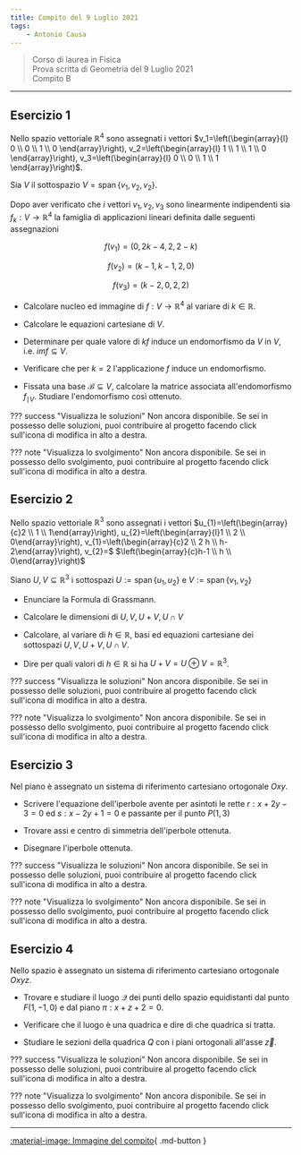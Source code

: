 ```yaml
---
title: Compito del 9 Luglio 2021
tags:
    - Antonio Causa
---
```


> Corso di laurea in Fisica<br> Prova scritta di Geometria del 9 Luglio 2021<br> Compito B

---

## Esercizio 1
Nello spazio vettoriale $\mathbb{R}^{4}$ sono assegnati i vettori $v_1=\left(\begin{array}{l}
0 \\
0 \\
1 \\
0
\end{array}\right), v_2=\left(\begin{array}{l}
1 \\
1 \\
1 \\
0
\end{array}\right), v_3=\left(\begin{array}{l}
0 \\
0 \\
1 \\
1
\end{array}\right)$.

Sia $V$ il sottospazio
$V=\operatorname{span}\left\{v_{1}, v_{2}, v_{2}\right\}$.

Dopo aver verificato che $i$ vettori $v_{1}, v_{2}, v_{3}$ sono
linearmente indipendenti sia $f_{k}: V \longrightarrow \mathbb{R}^{4}$
la famiglia di applicazioni lineari definita dalle seguenti assegnazioni

$$f\left(v_{1}\right)=(0,2 k-4,2,2-k)$$

$$f\left(v_{2}\right)=(k-1, k-1,2,0)$$

$$f\left(v_{3}\right)=(k-2,0,2,2)$$

- Calcolare nucleo ed immagine di $f: V \longrightarrow \mathbb{R}^{4}$ al variare di $k \in \mathbb{R}$.

- Calcolare le equazioni cartesiane di $V$.

- Determinare per quale valore di $k f$ induce un endomorfismo da $V$ in $V$, i.e. $i m f \subseteq V$.

- Verificare che per $k=2$ l'applicazione $f$ induce un endomorfismo.

- Fissata una base $\mathcal{B} \subseteq V$, calcolare la matrice associata all'endomorfismo $f_{\mid V}$. Studiare l'endomorfismo così ottenuto.

??? success "Visualizza le soluzioni"
    Non ancora disponibile. Se sei in possesso delle soluzioni, puoi contribuire al progetto facendo click sull'icona di modifica in alto a destra.

??? note "Visualizza lo svolgimento"
    Non ancora disponibile. Se sei in possesso dello svolgimento, puoi contribuire al progetto facendo click sull'icona di modifica in alto a destra.

## Esercizio 2

Nello spazio vettoriale $\mathbb{R}^{3}$ sono assegnati i vettori
$u_{1}=\left(\begin{array}{c}2 \\ 1 \\ 1\end{array}\right), u_{2}=\left(\begin{array}{l}1 \\ 2 \\ 0\end{array}\right), v_{1}=\left(\begin{array}{c}2 \\ 2 h \\ h-2\end{array}\right), v_{2}=$
$\left(\begin{array}{c}h-1 \\ h \\ 0\end{array}\right)$

Siano $U, V \subseteq \mathbb{R}^{3}$ i sottospazi
$U:=\operatorname{span}\left\{u_{1}, u_{2}\right\}$ e
$V:=\operatorname{span}\left\{v_{1}, v_{2}\right\}$

- Enunciare la Formula di Grassmann.

- Calcolare le dimensioni di $U, V, U+V, U \cap V$

- Calcolare, al variare di $h \in \mathbb{R}$, basi ed equazioni
cartesiane dei sottospazi $U, V, U+V, U \cap V$.

- Dire per quali valori di $h \in \mathbb{R}$ si ha
$U+V=U \oplus V=\mathbb{R}^{3}$.

??? success "Visualizza le soluzioni"
    Non ancora disponibile. Se sei in possesso delle soluzioni, puoi contribuire al progetto facendo click sull'icona di modifica in alto a destra.

??? note "Visualizza lo svolgimento"
    Non ancora disponibile. Se sei in possesso dello svolgimento, puoi contribuire al progetto facendo click sull'icona di modifica in alto a destra.

## Esercizio 3

Nel piano è assegnato un sistema di riferimento cartesiano ortogonale
$O x y$.

- Scrivere l'equazione dell'iperbole avente per asintoti le rette
$r: x+2 y-3=0$ ed $s: x-2 y+1=0$ e passante per il punto $P(1,3)$

- Trovare assi e centro di simmetria dell'iperbole ottenuta.

- Disegnare l'iperbole ottenuta.

??? success "Visualizza le soluzioni"
    Non ancora disponibile. Se sei in possesso delle soluzioni, puoi contribuire al progetto facendo click sull'icona di modifica in alto a destra.

??? note "Visualizza lo svolgimento"
    Non ancora disponibile. Se sei in possesso dello svolgimento, puoi contribuire al progetto facendo click sull'icona di modifica in alto a destra.

## Esercizio 4

Nello spazio è assegnato un sistema di riferimento cartesiano ortogonale
$O x y z$.

- Trovare e studiare il luogo $\mathcal{Q}$ dei punti dello spazio
equidistanti dal punto $F(1,-1,0)$ e dal piano $\pi: x+z+2=0$.

- Verificare che il luogo è una quadrica e dire di che quadrica si tratta.

- Studiare le sezioni della quadrica $Q$ con i piani ortogonali all'asse
$\vec{z}$.

??? success "Visualizza le soluzioni"
    Non ancora disponibile. Se sei in possesso delle soluzioni, puoi contribuire al progetto facendo click sull'icona di modifica in alto a destra.

??? note "Visualizza lo svolgimento"
    Non ancora disponibile. Se sei in possesso dello svolgimento, puoi contribuire al progetto facendo click sull'icona di modifica in alto a destra.


---

[:material-image: Immagine del compito](img/2021-07-09.jpg){ .md-button }